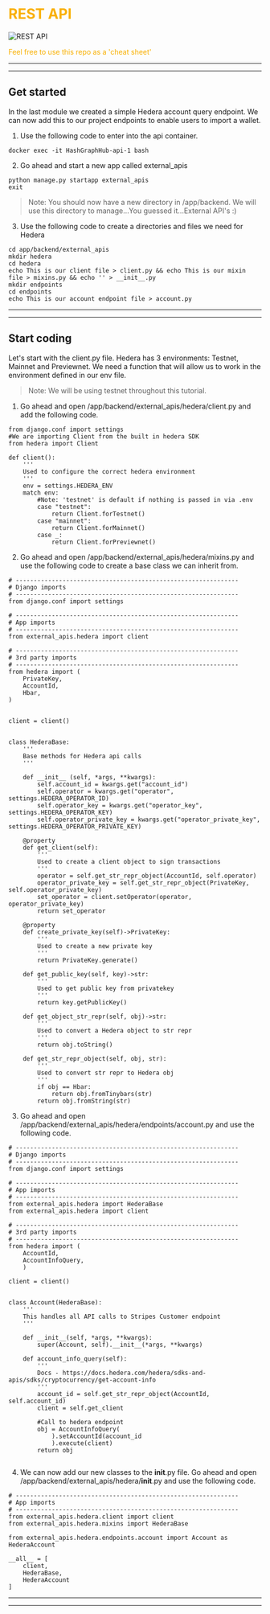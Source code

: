 # <span style="color:#f9b000">REST API</span>

![REST API](https://static.didcoding.com/media/tutorials/hashgraphhub/demo_module_3.jpg "REST API")


<span style="color:#f9b000">Feel free to use this repo as a 'cheat sheet'</span>
***
***

## Get started

In the last module we created a simple Hedera account query endpoint. We can now add this to our project endpoints to enable users to import a wallet.

1) Use the following code to enter into the api container.
```
docker exec -it HashGraphHub-api-1 bash

```

2) Go ahead and start a new app called external_apis
```
python manage.py startapp external_apis
exit
```
>Note: You should now have a new directory in /app/backend. We will use this directory to manage...You guessed it...External API's :)

3) Use the following code to create a directories and files we need for Hedera

```
cd app/backend/external_apis
mkdir hedera
cd hedera
echo This is our client file > client.py && echo This is our mixin file > mixins.py && echo '' > __init__.py
mkdir endpoints
cd endpoints
echo This is our account endpoint file > account.py

```
***
***

## Start coding
Let's start with the client.py file. Hedera has 3 environments: Testnet, Mainnet and Previewnet. We need a function that will allow us to work in the environment defined in our env file. 
>Note: We will be using testnet throughout this tutorial.

1) Go ahead and open /app/backend/external_apis/hedera/client.py and add the following code.

```
from django.conf import settings
#We are importing Client from the built in hedera SDK
from hedera import Client

def client():
    '''
    Used to configure the correct hedera environment
    '''
    env = settings.HEDERA_ENV
    match env:
        #Note: 'testnet' is default if nothing is passed in via .env
        case "testnet":
            return Client.forTestnet()
        case "mainnet":
            return Client.forMainnet()
        case _:
            return Client.forPreviewnet()
```

2) Go ahead and open /app/backend/external_apis/hedera/mixins.py and use the following code to create a base class we can inherit from.
```
# --------------------------------------------------------------
# Django imports
# --------------------------------------------------------------
from django.conf import settings

# --------------------------------------------------------------
# App imports
# --------------------------------------------------------------
from external_apis.hedera import client

# --------------------------------------------------------------
# 3rd party imports
# --------------------------------------------------------------
from hedera import (
    PrivateKey,
    AccountId,
    Hbar,
)


client = client()


class HederaBase:
    '''
    Base methods for Hedera api calls
    '''

    def __init__ (self, *args, **kwargs):
        self.account_id = kwargs.get("account_id")
        self.operator = kwargs.get("operator", settings.HEDERA_OPERATOR_ID)
        self.operator_key = kwargs.get("operator_key", settings.HEDERA_OPERATOR_KEY)
        self.operator_private_key = kwargs.get("operator_private_key", settings.HEDERA_OPERATOR_PRIVATE_KEY)

    @property
    def get_client(self):
        '''
        Used to create a client object to sign transactions
        '''
        operator = self.get_str_repr_object(AccountId, self.operator)
        operator_private_key = self.get_str_repr_object(PrivateKey, self.operator_private_key)
        set_operator = client.setOperator(operator, operator_private_key)
        return set_operator

    @property
    def create_private_key(self)->PrivateKey:
        '''
        Used to create a new private key
        '''
        return PrivateKey.generate()
    
    def get_public_key(self, key)->str:
        '''
        Used to get public key from privatekey
        '''
        return key.getPublicKey()
    
    def get_object_str_repr(self, obj)->str:
        '''
        Used to convert a Hedera object to str repr
        '''
        return obj.toString()
    
    def get_str_repr_object(self, obj, str):
        '''
        Used to convert str repr to Hedera obj
        '''
        if obj == Hbar:
            return obj.fromTinybars(str)
        return obj.fromString(str)
```

3) Go ahead and open /app/backend/external_apis/hedera/endpoints/account.py and use the following code.
```
# --------------------------------------------------------------
# Django imports
# --------------------------------------------------------------
from django.conf import settings

# --------------------------------------------------------------
# App imports
# --------------------------------------------------------------
from external_apis.hedera import HederaBase
from external_apis.hedera import client

# --------------------------------------------------------------
# 3rd party imports
# --------------------------------------------------------------
from hedera import (
    AccountId, 
    AccountInfoQuery,
    )

client = client()


class Account(HederaBase):
    '''
    This handles all API calls to Stripes Customer endpoint
    '''

    def __init__(self, *args, **kwargs):
        super(Account, self).__init__(*args, **kwargs)
    
    def account_info_query(self):
        '''
        Docs - https://docs.hedera.com/hedera/sdks-and-apis/sdks/cryptocurrency/get-account-info
        '''
        account_id = self.get_str_repr_object(AccountId, self.account_id)
        client = self.get_client
        
        #Call to hedera endpoint
        obj = AccountInfoQuery(
            ).setAccountId(account_id
            ).execute(client)
        return obj
    
```

4) We can now add our new classes to the __init__.py file. Go ahead and open /app/backend/external_apis/hedera/__init__.py and use the following code.
```
# --------------------------------------------------------------
# App imports
# --------------------------------------------------------------
from external_apis.hedera.client import client 
from external_apis.hedera.mixins import HederaBase

from external_apis.hedera.endpoints.account import Account as HederaAccount

__all__ = [
    client,
    HederaBase,
    HederaAccount
]
```

***
***